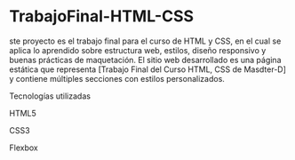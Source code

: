 # TrabajoFinal-HTML-CSS

ste proyecto es el trabajo final para el curso de HTML y CSS, en el cual se aplica lo aprendido sobre estructura web, estilos, diseño responsivo y buenas prácticas de maquetación.
El sitio web desarrollado es una página estática que representa [Trabajo Final del Curso HTML, CSS de Masdter-D] y contiene múltiples secciones con estilos personalizados.

Tecnologías utilizadas

HTML5

CSS3

Flexbox
